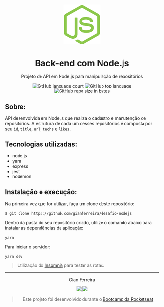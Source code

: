 <h3 align="center">
  <img alt="Node.js" src="https://github.com/gianferreira/desafio-nodejs/blob/master/readme-logo.png" width="120px"/>
</h3>

<h1 align="center">
  Back-end com Node.js
</h1>

<p align="center">Projeto de API em Node.js para manipulação de repositórios</p>

<p align="center">
  <img alt="GitHub language count" src="https://img.shields.io/github/languages/count/gianferreira/desafio-nodejs">
  <img alt="GitHub top language" src="https://img.shields.io/github/languages/top/gianferreira/desafio-nodejs">
  <img alt="GitHub repo size in bytes" src="https://img.shields.io/github/repo-size/gianferreira/desafio-nodejs">
</p>

## Sobre:

API desenvolvida em Node.js que realiza o cadastro e manutenção de repositórios. A estrutura de cada um desses repositórios é composta por seu `id`, `title`, `url`, `techs` e `likes`.

## Tecnologias utilizadas:

- node.js
- yarn
- express
- jest
- nodemon

## Instalação e execução:

Na primeira vez que for utilizar, faça um clone deste repositório:

```bash
$ git clone https://github.com/gianferreira/desafio-nodejs
```

Dentro da pasta do seu repositório criado, utilize o comando abaixo para instalar as dependências da aplicação:

```bash
yarn
```

Para iniciar o servidor:

```bash
yarn dev
```

> Utilização do [Insomnia](https://insomnia.rest/download/) para testar as rotas.

---

<p align="center"> Gian Ferreira </p>
<p align="center">
  <a alt="Gian Ferreira" href="https://www.linkedin.com/in/gian-ferreira-7750a9179/">
    <img src="https://img.shields.io/badge/LinkedIn-Gian_Ferreira-7750a9179?logo=linkedin"/>
  </a>
  <a alt="Gian Ferreira" href="https://github.com/gianferreira">
    <img src="https://img.shields.io/badge/Gian_Ferreira-GitHub-000?logo=github"/>
  </a>
</p>

<blockquote align="center">
  Este projeto foi desenvolvido durante o 
    <a href="https://rocketseat.com.br/gostack">
      Bootcamp da Rocketseat
    </a>
</blockquote>
